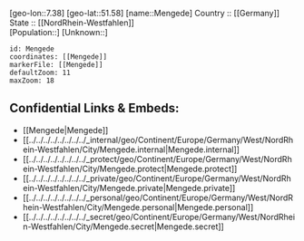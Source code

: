 ﻿---
location: [51.58,7.38] 
mapzoom: [7,12] 
mapmarker: city 
type: City
tags:
- geo/City


SpocWebEntityId: 32409
isDeleted: false
confidential: public

---
[geo-lon::7.38] 
[geo-lat::51.58] 
[name::Mengede] 
Country :: [[Germany]]  
State :: [[NordRhein-Westfahlen]]  
[Population::] 
[Unknown::] 


```leaflet
id: Mengede
coordinates: [[Mengede]] 
markerFile: [[Mengede]] 
defaultZoom: 11 
maxZoom: 18
```


## Confidential Links & Embeds: 
- [[Mengede|Mengede]]  
- [[../../../../../../../../_internal/geo/Continent/Europe/Germany/West/NordRhein-Westfahlen/City/Mengede.internal|Mengede.internal]] 
- [[../../../../../../../../_protect/geo/Continent/Europe/Germany/West/NordRhein-Westfahlen/City/Mengede.protect|Mengede.protect]] 
- [[../../../../../../../../_private/geo/Continent/Europe/Germany/West/NordRhein-Westfahlen/City/Mengede.private|Mengede.private]] 
- [[../../../../../../../../_personal/geo/Continent/Europe/Germany/West/NordRhein-Westfahlen/City/Mengede.personal|Mengede.personal]] 
- [[../../../../../../../../_secret/geo/Continent/Europe/Germany/West/NordRhein-Westfahlen/City/Mengede.secret|Mengede.secret]] 
